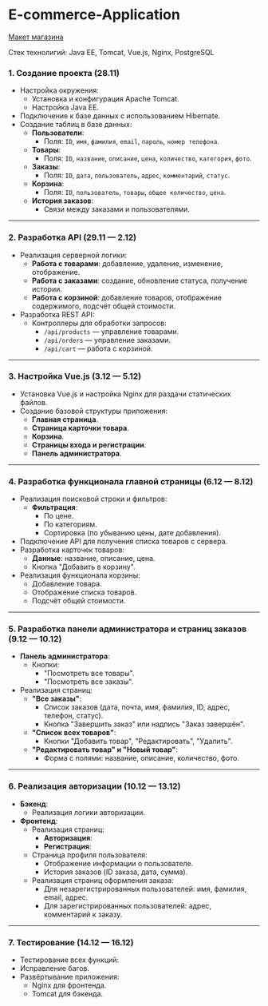 # E-commerce-Application

[Макет магазина](https://github.com/EugeneKroshinsky/E-commerce-Application/blob/main/Online-Shop.pdf)

Стек технолигий: Java EE, Tomcat, Vue.js, Nginx, PostgreSQL

### 1. Создание проекта (28.11)
- Настройка окружения:
  - Установка и конфигурация Apache Tomcat.
  - Настройка Java EE.
- Подключение к базе данных с использованием Hibernate.
- Создание таблиц в базе данных:
  - **Пользователи**:
    - Поля: `ID`, `имя`, `фамилия`, `email`, `пароль`, `номер телефона`.
  - **Товары**:
    - Поля: `ID`, `название`, `описание`, `цена`, `количество`, `категория`, `фото`.
  - **Заказы**:
    - Поля: `ID`, `дата`, `пользователь`, `адрес`, `комментарий`, `статус`.
  - **Корзина**:
    - Поля: `ID`, `пользователь`, `товары`, `общее количество`, `цена`.
  - **История заказов**:
    - Связи между заказами и пользователями.

---

### 2. Разработка API (29.11 — 2.12)
- Реализация серверной логики:
  - **Работа с товарами**: добавление, удаление, изменение, отображение.
  - **Работа с заказами**: создание, обновление статуса, получение истории.
  - **Работа с корзиной**: добавление товаров, отображение содержимого, подсчёт общей стоимости.
- Разработка REST API:
  - Контроллеры для обработки запросов:
    - `/api/products` — управление товарами.
    - `/api/orders` — управление заказами.
    - `/api/cart` — работа с корзиной.

---

### 3. Настройка Vue.js (3.12 — 5.12)
- Установка Vue.js и настройка Nginx для раздачи статических файлов.
- Создание базовой структуры приложения:
  - **Главная страница**.
  - **Страница карточки товара**.
  - **Корзина**.
  - **Страницы входа и регистрации**.
  - **Панель администратора**.

---

### 4. Разработка функционала главной страницы (6.12 — 8.12)
- Реализация поисковой строки и фильтров:
  - **Фильтрация**:
    - По цене.
    - По категориям.
    - Сортировка (по убыванию цены, дате добавления).
- Подключение API для получения списка товаров с сервера.
- Разработка карточек товаров:
  - **Данные**: название, описание, цена.
  - Кнопка "Добавить в корзину".
- Реализация функционала корзины:
  - Добавление товара.
  - Отображение списка товаров.
  - Подсчёт общей стоимости.

---

### 5. Разработка панели администратора и страниц заказов (9.12 — 10.12)
- **Панель администратора**:
  - Кнопки:
    - "Посмотреть все товары".
    - "Посмотреть все заказы".
- Реализация страниц:
  - **"Все заказы"**:
    - Список заказов (дата, почта, имя, фамилия, ID, адрес, телефон, статус).
    - Кнопка "Завершить заказ" или надпись "Заказ завершён".
  - **"Список всех товаров"**:
    - Кнопки "Добавить товар", "Редактировать", "Удалить".
  - **"Редактировать товар" и "Новый товар"**:
    - Форма с полями: название, описание, количество, фото.

---

### 6. Реализация авторизации (10.12 — 13.12)
- **Бэкенд**:
  - Реализация логики авторизации.
- **Фронтенд**:
  - Реализация страниц:
    - **Авторизация**:
    - **Регистрация**:
  - Страница профиля пользователя:
    - Отображение информации о пользователе.
    - История заказов (ID заказа, дата, сумма).
  - Реализация страниц оформления заказа:
    - Для незарегистрированных пользователей: имя, фамилия, email, адрес.
    - Для зарегистрированных пользователей: адрес, комментарий к заказу.

---

### 7. Тестирование (14.12 — 16.12)
- Тестирование всех функций:
- Исправление багов.
- Развёртывание приложения:
  - Nginx для фронтенда.
  - Tomcat для бэкенда.

